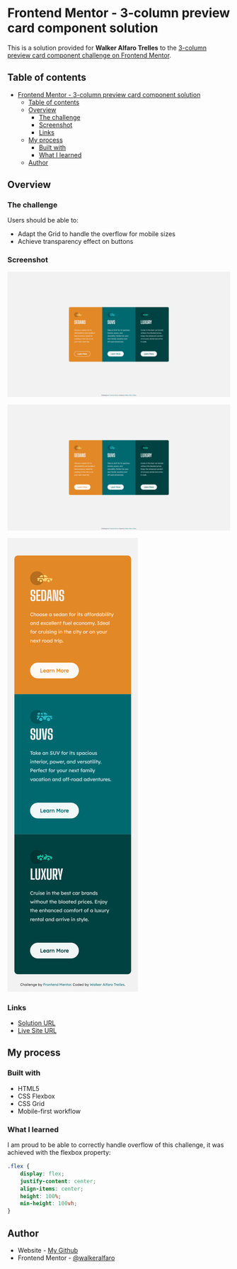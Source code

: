 # Frontend Mentor - 3-column preview card component solution

This is a solution provided for **Walker Alfaro Trelles** to the [3-column preview card component challenge on Frontend Mentor](https://www.frontendmentor.io/challenges/3column-preview-card-component-pH92eAR2-).

## Table of contents

- [Frontend Mentor - 3-column preview card component solution](#frontend-mentor---3-column-preview-card-component-solution)
  - [Table of contents](#table-of-contents)
  - [Overview](#overview)
    - [The challenge](#the-challenge)
    - [Screenshot](#screenshot)
    - [Links](#links)
  - [My process](#my-process)
    - [Built with](#built-with)
    - [What I learned](#what-i-learned)
  - [Author](#author)

## Overview

### The challenge

Users should be able to:

- Adapt the Grid to handle the overflow for mobile sizes
- Achieve transparency effect on buttons

### Screenshot

![button_pressed](https://github.com/WalkerAlfaro/3-column-preview-card-component-main/blob/main/screenshots/button.png)

![landing](https://github.com/WalkerAlfaro/3-column-preview-card-component-main/blob/main/screenshots/land.png)

![mobile](https://github.com/WalkerAlfaro/3-column-preview-card-component-main/blob/main/screenshots/mobile.png)

### Links

- [Solution URL](https://github.com/WalkerAlfaro/3-column-preview-card-component-main)
- [Live Site URL](https://walkeralfaro.github.io/3-column-preview-card-component-main/)

## My process

### Built with

- HTML5
- CSS Flexbox
- CSS Grid
- Mobile-first workflow

### What I learned

I am proud to be able to correctly handle overflow of this challenge, it was achieved with the flexbox property:

```css
.flex {
    display: flex;
    justify-content: center;
    align-items: center;
    height: 100%;
    min-height: 100vh;
}
```
## Author

- Website - [My Github](https://github.com/WalkerAlfaro)
- Frontend Mentor - [@walkeralfaro](https://www.frontendmentor.io/profile/WalkerAlfaro)
